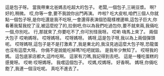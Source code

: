 這是包子呀。 當我帶東北爸媽去吃超大的包子。 老闆,一個包子,三碗豆漿。 啊? 好的,稍微。 哎,你等一會,要不我說你出門再演。 咋啦? 吃大皮啦,咱們三個人你就點一個包子呀,是你吃還是我不吃呀,一會還得表演個恐龍樣裡邊嘛,這包子巨大,你看著我幫我挖了沒,被這麼挖了的,拉倒吧,你以為我們吃過包你,要不就來兩,我倆吃一個,你別吃。 行,那就來了,你要吃不了,你可別怪我呀。 哎喲 嗨馬上來了。 兩個大包子 哎喲媽呀。 哎呀媽呀。 哎呀媽呀。 媽呀,這是包子呀,我以為上兩個彈頭呢。 哎呀媽呀,這包子是不是打激素了,我是東北的,我沒見過這麼大包子呀,恐龍蛋也沒有這麼大呀。 你倆不是說能吃掉嗎?吃吧就毀。 是我年少無知了。 哎呀我的媽。 這包底家店都大,這咋吃啊。 這家有刀嗎,我記得到去吧。 這是一種吃蛋糕的感覺呀。 哎喲 哎呀媽呀。 我嚐這個包子。 哎媽,哎媽呀。 好香啊。 媽呀,你倆吃飽了,我連一個沒吃呢。 真吃不進去了。